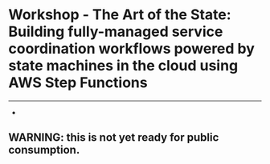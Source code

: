 # Workshop - The Art of the State: Building fully-managed service coordination workflows powered by state machines in the cloud using AWS Step Functions

* * * * *
* 
## WARNING: this is not yet ready for public consumption.